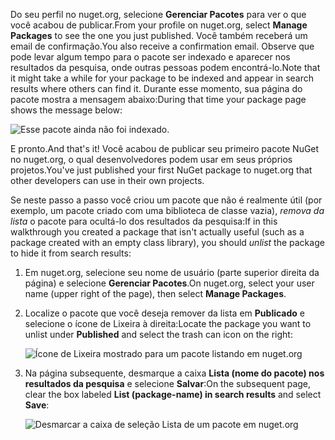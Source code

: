 <span data-ttu-id="a49aa-101">Do seu perfil no nuget.org, selecione **Gerenciar Pacotes** para ver o que você acabou de publicar.</span><span class="sxs-lookup"><span data-stu-id="a49aa-101">From your profile on nuget.org, select **Manage Packages** to see the one you just published.</span></span> <span data-ttu-id="a49aa-102">Você também receberá um email de confirmação.</span><span class="sxs-lookup"><span data-stu-id="a49aa-102">You also receive a confirmation email.</span></span> <span data-ttu-id="a49aa-103">Observe que pode levar algum tempo para o pacote ser indexado e aparecer nos resultados da pesquisa, onde outras pessoas podem encontrá-lo.</span><span class="sxs-lookup"><span data-stu-id="a49aa-103">Note that it might take a while for your package to be indexed and appear in search results where others can find it.</span></span> <span data-ttu-id="a49aa-104">Durante esse momento, sua página do pacote mostra a mensagem abaixo:</span><span class="sxs-lookup"><span data-stu-id="a49aa-104">During that time your package page shows the message below:</span></span>

![Esse pacote ainda não foi indexado.](../media/QS_Create-03-NotIndexed.png)

<span data-ttu-id="a49aa-107">E pronto.</span><span class="sxs-lookup"><span data-stu-id="a49aa-107">And that's it!</span></span> <span data-ttu-id="a49aa-108">Você acabou de publicar seu primeiro pacote NuGet no nuget.org, o qual desenvolvedores podem usar em seus próprios projetos.</span><span class="sxs-lookup"><span data-stu-id="a49aa-108">You've just published your first NuGet package to nuget.org that other developers can use in their own projects.</span></span>

<span data-ttu-id="a49aa-109">Se neste passo a passo você criou um pacote que não é realmente útil (por exemplo, um pacote criado com uma biblioteca de classe vazia), *remova da lista* o pacote para ocultá-lo dos resultados da pesquisa:</span><span class="sxs-lookup"><span data-stu-id="a49aa-109">If in this walkthrough you created a package that isn't actually useful (such as a package created with an empty class library), you should *unlist* the package to hide it from search results:</span></span>

1. <span data-ttu-id="a49aa-110">Em nuget.org, selecione seu nome de usuário (parte superior direita da página) e selecione **Gerenciar Pacotes**.</span><span class="sxs-lookup"><span data-stu-id="a49aa-110">On nuget.org, select your user name (upper right of the page), then select **Manage Packages**.</span></span>

1. <span data-ttu-id="a49aa-111">Localize o pacote que você deseja remover da lista em **Publicado** e selecione o ícone de Lixeira à direita:</span><span class="sxs-lookup"><span data-stu-id="a49aa-111">Locate the package you want to unlist under **Published** and select the trash can icon on the right:</span></span>

    ![Ícone de Lixeira mostrado para um pacote listando em nuget.org](../media/qs_create-vs-03-trash-can.png)

1. <span data-ttu-id="a49aa-113">Na página subsequente, desmarque a caixa **Lista (nome do pacote) nos resultados da pesquisa** e selecione **Salvar**:</span><span class="sxs-lookup"><span data-stu-id="a49aa-113">On the subsequent page, clear the box labeled **List (package-name) in search results** and select **Save**:</span></span>

    ![Desmarcar a caixa de seleção Lista de um pacote em nuget.org](../media/qs_create-vs-04-unlist.png)